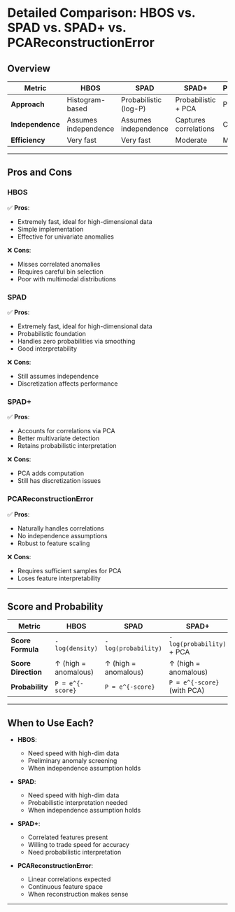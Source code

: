 # Detailed Comparison: HBOS vs. SPAD vs. SPAD+ vs. PCAReconstructionError

## **Overview**
| Metric               | HBOS                          | SPAD                          | SPAD+                         | PCAReconstructionError         |
|----------------------|-------------------------------|-------------------------------|-------------------------------|--------------------------------|
| **Approach**         | Histogram-based               | Probabilistic (log-P)         | Probabilistic + PCA           | PCA Reconstruction             |
| **Independence**     | Assumes independence          | Assumes independence          | Captures correlations         | Captures correlations          |
| **Efficiency**       | Very fast                     | Very fast                          | Moderate                      | Moderate-fast                  |

---

## **Pros and Cons**

### **HBOS**
✅ **Pros**:
- Extremely fast, ideal for high-dimensional data
- Simple implementation
- Effective for univariate anomalies

❌ **Cons**:
- Misses correlated anomalies
- Requires careful bin selection
- Poor with multimodal distributions

### **SPAD**
✅ **Pros**:
- Extremely fast, ideal for high-dimensional data
- Probabilistic foundation
- Handles zero probabilities via smoothing
- Good interpretability

❌ **Cons**:
- Still assumes independence
- Discretization affects performance

### **SPAD+**
✅ **Pros**:
- Accounts for correlations via PCA
- Better multivariate detection
- Retains probabilistic interpretation

❌ **Cons**:
- PCA adds computation
- Still has discretization issues

### **PCAReconstructionError**
✅ **Pros**:
- Naturally handles correlations
- No independence assumptions
- Robust to feature scaling

❌ **Cons**:
- Requires sufficient samples for PCA
- Loses feature interpretability

---

## **Score and Probability**

| Metric               | HBOS                          | SPAD                          | SPAD+                         | PCAReconstructionError         |
|----------------------|-------------------------------|-------------------------------|-------------------------------|--------------------------------|
| **Score Formula**    | `-log(density)`               | `-log(probability)`           | `-log(probability)` + PCA     | Squared reconstruction error   |
| **Score Direction**  | ↑ (high = anomalous)          | ↑ (high = anomalous)          | ↑ (high = anomalous)          | ↑ (high = anomalous)          |
| **Probability**      | `P = e^{-score}`              | `P = e^{-score}`              | `P = e^{-score}` (with PCA)   | Not probabilistic              |

---

## **When to Use Each?**

- **HBOS**: 
  - Need speed with high-dim data 
  - Preliminary anomaly screening
  - When independence assumption holds

- **SPAD**:
  - Need speed with high-dim data 
  - Probabilistic interpretation needed
  - When independence assumption holds

- **SPAD+**:
  - Correlated features present
  - Willing to trade speed for accuracy
  - Need probabilistic interpretation

- **PCAReconstructionError**:
  - Linear correlations expected
  - Continuous feature space
  - When reconstruction makes sense

---
